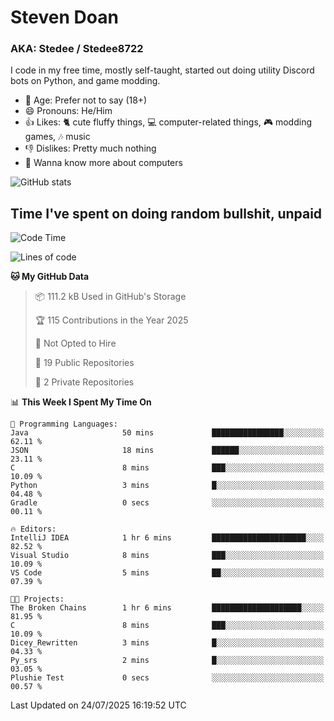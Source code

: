# Steven Doan
### AKA: Stedee / Stedee8722
I code in my free time, mostly self-taught, started out doing utility Discord bots on Python, and game modding.

- 🤔 Age: Prefer not to say (18+)
- 😄 Pronouns: He/Him
- 👍 Likes: 🐈 cute fluffy things, 💻 computer-related things, 🎮 modding games, 🎶 music
- 👎 Dislikes: Pretty much nothing
- 🥹 Wanna know more about computers

![GitHub stats](https://github-readme-stats-iota-mocha-40.vercel.app/api?username=Stedee8722&show=prs_merged,prs_merged_percentage&show_icons=true&theme=transparent)

## Time I've spent on doing random bullshit, unpaid
<!--START_SECTION:Time I've spent on doing random bullshit, unpaid-->
![Code Time](http://img.shields.io/badge/Code%20Time-300%20hrs%2019%20mins-blue)

![Lines of code](https://img.shields.io/badge/From%20Hello%20World%20I%27ve%20Written-87.0%20thousand%20lines%20of%20code-blue)

**🐱 My GitHub Data** 

> 📦 111.2 kB Used in GitHub's Storage 
 > 
> 🏆 115 Contributions in the Year 2025
 > 
> 🚫 Not Opted to Hire
 > 
> 📜 19 Public Repositories 
 > 
> 🔑 2 Private Repositories 
 > 
📊 **This Week I Spent My Time On** 

```text
💬 Programming Languages: 
Java                     50 mins             ████████████████░░░░░░░░░   62.11 % 
JSON                     18 mins             ██████░░░░░░░░░░░░░░░░░░░   23.11 % 
C                        8 mins              ███░░░░░░░░░░░░░░░░░░░░░░   10.09 % 
Python                   3 mins              █░░░░░░░░░░░░░░░░░░░░░░░░   04.48 % 
Gradle                   0 secs              ░░░░░░░░░░░░░░░░░░░░░░░░░   00.11 % 

🔥 Editors: 
IntelliJ IDEA            1 hr 6 mins         █████████████████████░░░░   82.52 % 
Visual Studio            8 mins              ███░░░░░░░░░░░░░░░░░░░░░░   10.09 % 
VS Code                  5 mins              ██░░░░░░░░░░░░░░░░░░░░░░░   07.39 % 

🐱‍💻 Projects: 
The Broken Chains        1 hr 6 mins         ████████████████████░░░░░   81.95 % 
C                        8 mins              ███░░░░░░░░░░░░░░░░░░░░░░   10.09 % 
Dicey_Rewritten          3 mins              █░░░░░░░░░░░░░░░░░░░░░░░░   04.33 % 
Py_srs                   2 mins              █░░░░░░░░░░░░░░░░░░░░░░░░   03.05 % 
Plushie Test             0 secs              ░░░░░░░░░░░░░░░░░░░░░░░░░   00.57 % 
```


 Last Updated on 24/07/2025 16:19:52 UTC
<!--END_SECTION:Time I've spent on doing random bullshit, unpaid-->
